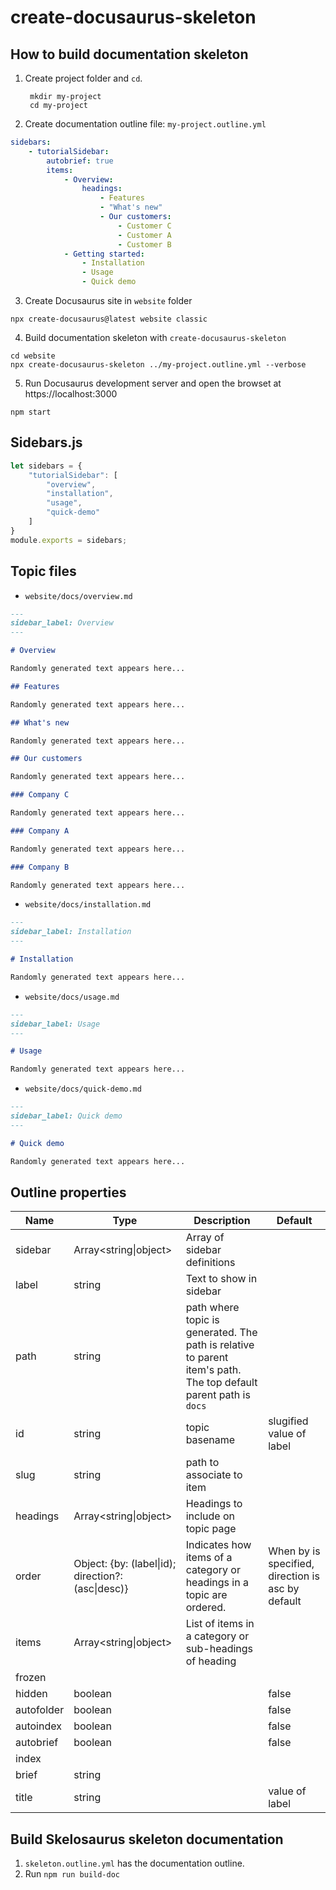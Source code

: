 # create-docusaurus-skeleton

## How to build documentation skeleton

1. Create project folder and `cd`.

   ```shell
    mkdir my-project
    cd my-project
   ```

2. Create documentation outline file: `my-project.outline.yml`

```yml
sidebars:
    - tutorialSidebar:
        autobrief: true
        items:
            - Overview:
                headings:
                    - Features
                    - "What's new"
                    - Our customers:
                        - Customer C
                        - Customer A
                        - Customer B
            - Getting started:
                - Installation
                - Usage
                - Quick demo
```

3. Create Docusaurus site in `website` folder

```shell
npx create-docusaurus@latest website classic
```

4. Build documentation skeleton with `create-docusaurus-skeleton`

```shell
cd website
npx create-docusaurus-skeleton ../my-project.outline.yml --verbose
```
5. Run Docusaurus development server and open the browset at https://localhost:3000

```shell
npm start
```

## Sidebars.js

```js
let sidebars = {
    "tutorialSidebar": [
        "overview",
        "installation",
        "usage",
        "quick-demo"
    ]
}
module.exports = sidebars;
```

## Topic files

* `website/docs/overview.md`

```md
---
sidebar_label: Overview
---

# Overview

Randomly generated text appears here...

## Features

Randomly generated text appears here...

## What's new

Randomly generated text appears here...

## Our customers

Randomly generated text appears here...

### Company C

Randomly generated text appears here...

### Company A

Randomly generated text appears here...

### Company B

Randomly generated text appears here...

```

* `website/docs/installation.md`

```md
---
sidebar_label: Installation
---

# Installation

Randomly generated text appears here...

```


* `website/docs/usage.md`

```md
---
sidebar_label: Usage
---

# Usage

Randomly generated text appears here...

```


* `website/docs/quick-demo.md`

```md
---
sidebar_label: Quick demo
---

# Quick demo

Randomly generated text appears here...

```

## Outline properties

| Name | Type | Description | Default
|------|------|-------------|--------
| sidebar | Array<string\|object> | Array of sidebar definitions | 
| label | string | Text to show in sidebar | 
| path  | string | path where topic is generated. The path is relative to parent item's path. The top default parent path is `docs`
| id | string | topic basename | slugified value of label
| slug | string | path to associate to item |
| headings | Array<string\|object> | Headings to include on topic page
| order | Object: {by: (label\|id); direction?: (asc\|desc)} | Indicates how items of a category or headings in a topic are ordered. | When by is specified, direction is asc by default
| items | Array<string\|object>| List of items in a category or sub-headings of heading
| frozen |||
| hidden | boolean | | false
| autofolder | boolean | | false
| autoindex | boolean | | false
| autobrief | boolean | | false
| index | | |
| brief | string | | 
| title | string | | value of label

## Build Skelosaurus skeleton documentation

1. `skeleton.outline.yml` has the documentation outline.
2. Run `npm run build-doc`


